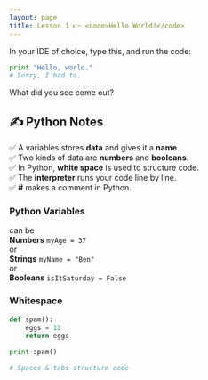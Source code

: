 ```yaml
---
layout: page
title: Lesson 1 👉 <code>Hello World!</code>
---
```


In your IDE of choice, type this, and run the code:

```python
print "Hello, world."
# Sorry, I had to.
```

What did you see come out?

## ✍ Python Notes
✅ A variables stores **data** and gives it a **name**.    
✅ Two kinds of data are **numbers** and **booleans**.    
✅ In Python, **white space** is used to structure code.     
✅ The **interpreter** runs your code line by line.    
✅ **#** makes a comment in Python.    

### Python Variables
can be    
**Numbers** `myAge = 37`    
or    
**Strings** `myName = "Ben"`    
or    
**Booleans** `isItSaturday = False`

### Whitespace

```python
def spam():
    eggs = 12
    return eggs

print spam()

# Spaces & tabs structure code
```
